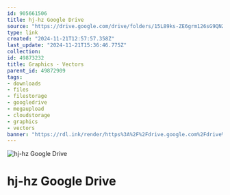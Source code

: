 ```yaml
---
id: 905661506
title: hj-hz Google Drive
source: "https://drive.google.com/drive/folders/15L89ks-ZE6grm126sG9QNZpjdTUDizkX?usp=sharing"
type: link
created: "2024-11-21T12:57:57.358Z"
last_update: "2024-11-21T15:36:46.775Z"
collection:
id: 49873232
title: Graphics - Vectors
parent_id: 49872909
tags:
- downloads
- files
- filestorage
- googledrive
- megaupload
- cloudstorage
- graphics
- vectors
banner: "https://rdl.ink/render/https%3A%2F%2Fdrive.google.com%2Fdrive%2Ffolders%2F15L89ks-ZE6grm126sG9QNZpjdTUDizkX%3Fusp%3Dsharing"
---
```


![hj-hz Google Drive](https://rdl.ink/render/https%3A%2F%2Fdrive.google.com%2Fdrive%2Ffolders%2F15L89ks-ZE6grm126sG9QNZpjdTUDizkX%3Fusp%3Dsharing)

# hj-hz Google Drive


